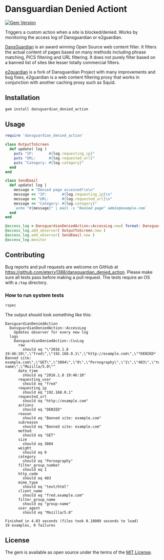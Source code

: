 # Dansguardian Denied Actiont

[![Gem Version](https://badge.fury.io/rb/dansguardian_denied_action.svg)](https://badge.fury.io/rb/dansguardian_denied_action)

Triggers a custom action when a site is blocked/denied.  Works by monitoring the access log of Dansguardian or e2guardian.

[DansGuardian](http://dansguardian.org) is an award winning Open Source web content filter. It filters the actual content of pages based on many methods including phrase matching, PICS filtering and URL filtering. It does not purely filter based on a banned list of sites like lesser totally commercial filters.

[e2guardian](http://e2guardian.org) is a fork of Dansguardian Project with many improvements and bug fixes, e2guardian is a web content filtering proxy that works in conjunction with another caching proxy such as Squid.

## Installation

```bash
gem install dansguardian_denied_action
```

## Usage

```ruby
require 'dansguardian_denied_action'

class OutputToScreen
  def update( log )
    puts "IP:       #{log.requesting_ip}"
    puts "URL:      #{log.requested_url}"
    puts "Category: #{log.category}"
  end
end

class SendEmail
  def update( log )
    message = "Denied page accessed!\n\n"
    message << "IP:       #{log.requesting_ip}\n"
    message << "URL:      #{log.requested_url}\n"
    message << "Category: #{log.category}"
    `echo "#{message}" | mail -s "Denied page" admin@example.com`
  end
end

@access_log = DansguardianDeniedAction::AccessLog.new( format: DansguardianDeniedAction::LOG_FORMAT_CSV )
@access_log.add_observer( OutputToScreen.new )
@access_log.add_observer( SendEmail.new )
@access_log.monitor
```

## Contributing

Bug reports and pull requests are welcome on GitHub at https://github.com/eterry1388/dansguardian_denied_action.  Please make sure
all tests pass before making a pull request.  The tests require an OS with a `/tmp` directory.

### How to run system tests

```bash
rspec
```

The output should look something like this:

```
DansguardianDeniedAction
  DansguardianDeniedAction::AccessLog
    Updates observer for every new log
  logs
    DansguardianDeniedAction::CsvLog
      raw
        should eq "\"2016.1.8 19:46:10\",\"fred\",\"192.168.0.1\",\"http://example.com\",\"*DENIED* Banned site: example.com\",\"GET\",\"3804\",\"0\",\"Pornography\",\"1\",\"403\",\"text/html\",\"fred.example.com\",\"group-name\",\"Mozilla/5.0\""
      date_time
        should eq "2016.1.8 19:46:10"
      requesting_user
        should eq "fred"
      requesting_ip
        should eq "192.168.0.1"
      requested_url
        should eq "http://example.com"
      actions
        should eq "DENIED"
      reason
        should eq "Banned site: example.com"
      subreason
        should eq "Banned site: example.com"
      method
        should eq "GET"
      size
        should eq 3804
      weight
        should eq 0
      category
        should eq "Pornography"
      filter_group_number
        should eq 1
      http_code
        should eq 403
      mime_type
        should eq "text/html"
      client_name
        should eq "fred.example.com"
      filter_group_name
        should eq "group-name"
      user_agent
        should eq "Mozilla/5.0"

Finished in 4.03 seconds (files took 0.10009 seconds to load)
19 examples, 0 failures
```

## License

The gem is available as open source under the terms of the [MIT License](http://opensource.org/licenses/MIT).
